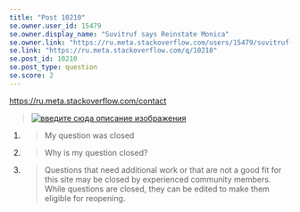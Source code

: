 ```yaml
---
title: "Post 10210"
se.owner.user_id: 15479
se.owner.display_name: "Suvitruf says Reinstate Monica"
se.owner.link: "https://ru.meta.stackoverflow.com/users/15479/suvitruf-says-reinstate-monica"
se.link: "https://ru.meta.stackoverflow.com/q/10210"
se.post_id: 10210
se.post_type: question
se.score: 2
---
```

<p><a href="https://ru.meta.stackoverflow.com/contact">https://ru.meta.stackoverflow.com/contact</a></p>

<blockquote>
  <p><a href="https://i.stack.imgur.com/gW7Dz.png" rel="nofollow noreferrer"><img src="https://i.stack.imgur.com/gW7Dz.png" alt="введите сюда описание изображения"></a></p>
</blockquote>

<ol>
<li><blockquote>
  <p>My question was closed</p>
</blockquote></li>
<li><blockquote>
  <p>Why is my question closed?</p>
</blockquote></li>
<li><blockquote>
  <p>Questions that need additional work or that are not a good fit for this site may be closed by experienced community members. While questions are closed, they can be edited to make them eligible for reopening.</p>
</blockquote></li>
</ol>
